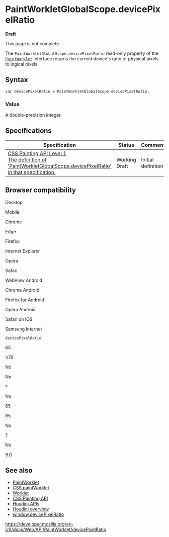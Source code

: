 PaintWorkletGlobalScope.devicePixelRatio
========================================

**Draft**

This page is not complete.

The `PaintWorkletGlobalScope.devicePixelRatio` read-only property of the [`PaintWorklet`](../paintworklet) interface returns the current device's ratio of physical pixels to logical pixels.

Syntax
------

    var devicePixelRatio = PaintWorkletGlobalScope.devicePixelRatio;

### Value

A double-precision integer.

Specifications
--------------

<table><thead><tr class="header"><th>Specification</th><th>Status</th><th>Comment</th></tr></thead><tbody><tr class="odd"><td><a href="https://drafts.css-houdini.org/css-paint-api-1/#dom-paintworkletglobalscope-devicepixelratio">CSS Painting API Level 1<br />
<span class="small">The definition of 'PaintWorkletGlobalScope.devicePixelRatio' in that specification.</span></a></td><td><span class="spec-wd">Working Draft</span></td><td>Initial definition.</td></tr></tbody></table>

Browser compatibility
---------------------

Desktop

Mobile

Chrome

Edge

Firefox

Internet Explorer

Opera

Safari

WebView Android

Chrome Android

Firefox for Android

Opera Android

Safari on IOS

Samsung Internet

`devicePixelRatio`

65

≤79

No

No

?

No

65

65

No

?

No

9.0

See also
--------

-   [PaintWorklet](../paintworklet)
-   [CSS.paintWorklet](../css/paintworklet)
-   [Worklet](../worklet)
-   [CSS Painting API](../css_painting_api)
-   [Houdini APIs](https://developer.mozilla.org/en-US/docs/Web/Houdini)
-   [Houdini overview](https://developer.mozilla.org/en-US/docs/Web/Houdini/learn)
-   [window.devicePixelRatio](../window/devicepixelratio)

<a href="https://developer.mozilla.org/en-US/docs/Web/API/PaintWorklet/devicePixelRatio" class="_attribution-link">https://developer.mozilla.org/en-US/docs/Web/API/PaintWorklet/devicePixelRatio</a>

